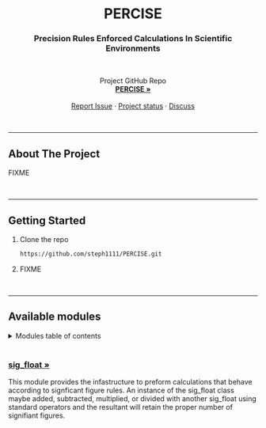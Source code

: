 <!-- PROJECT INTRO -->
<h1 align="center">PERCISE</h1>
<h3 align="center">Precision Rules Enforced Calculations In Scientific Environments</h3>

<br>
  <p align="center">
    Project GitHub Repo
    <br />
    <a href="https://github.com/steph1111/PERCISE"><strong>PERCISE »</strong></a>
    <br />
    <br />
    <a href="https://github.com/steph1111/PERCISE/issues">Report Issue</a>
    ·
    <a href="https://github.com/users/steph1111/projects/1">Project status</a>
    ·
    <a href="https://github.com/steph1111/PERCISE/discussions">Discuss</a>
  </p>
</div>

<br>

<!-- ABOUT THE PROJECT -->

---
## About The Project
FIXME

<br>

<!-- GETTING STARTED -->

---
## Getting Started

1. Clone the repo
   ```sh
   https://github.com/steph1111/PERCISE.git
   ```
2. FIXME 

<br>

<!-- USAGE -->

---
## Available modules
<!-- TABLE OF CONTENTS -->
<details>
  <summary>Modules table of contents</summary>
  <ol>
    <li><a href="#sig_float">sig_float</a>
  </ol>
</details>
<br>



### [sig_float »](https://github.com/steph1111/PERCISE/tree/main/sig_float)

This module provides the infastructure to preform calculations that behave according to signficant figure rules. An instance of the sig_float class maybe added, subtracted, multiplied, or divided with another sig_float using standard operators and the resultant will retain the proper number of signifiant figures.
